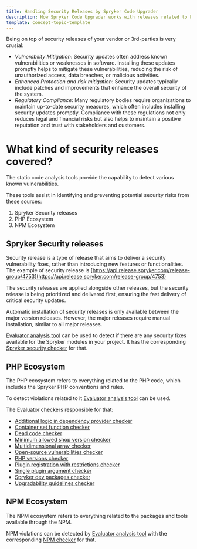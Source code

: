 ```yaml
---
title: Handling Security Releases by Spryker Code Upgrader
description: How Spryker Code Upgrader works with releases related to known security vulnerabilities
template: concept-topic-template
---
```


Being on top of security releases of your vendor or 3rd-parties is very crusial:
* *Vulnerability Mitigation*: Security updates often address known vulnerabilities or weaknesses in software. Installing these updates promptly helps to mitigate these vulnerabilities, reducing the risk of unauthorized access, data breaches, or malicious activities.
* *Enhanced Protection and risk mitigation*: Security updates typically include patches and improvements that enhance the overall security of the system.
* *Regulatory Compliance*: Many regulatory bodies require organizations to maintain up-to-date security measures, which often includes installing security updates promptly. Compliance with these regulations not only reduces legal and financial risks but also helps to maintain a positive reputation and trust with stakeholders and customers.

# What kind of security releases covered?

The static code analysis tools provide the capability to detect various known vulnerabilities.

These tools assist in identifying and preventing potential security risks from these sources:
1. Spryker Security releases
2. PHP Ecosystem
3. NPM Ecosystem

## Spryker Security releases

Security release is a type of release that aims to deliver a security vulnerability fixes, rather than introducing new features or functionalities.
The example of security release is [https://api.release.spryker.com/release-group/4753](https://api.release.spryker.com/release-group/4753)

The security releases are applied alongside other releases, but the security release is being prioritized and delivered first, ensuring the fast delivery of critical security updates.

Automatic installation of security releases is only available between the major version releases. However, the major releases require manual installation, similar to all major releases.

[Evaluator analysis tool](/docs/scos/dev/guidelines/keeping-a-project-upgradable/run-the-evaluator-tool.html) can be used to detect if there are any security fixes available for the Spryker modules in your project.
It has the corresponding [Spryker security checker](docs/scos/dev/guidelines/keeping-a-project-upgradable/upgradability-guidelines/spryker-security-checker.md) for that.

## PHP Ecosystem
The PHP ecosystem refers to everything related to the PHP code, which includes the Spryker PHP conventions and rules.

To detect violations related to it [Evaluator analysis tool](/docs/scos/dev/guidelines/keeping-a-project-upgradable/run-the-evaluator-tool.html) can be used.

The Evaluator checkers responsible for that:
- [Additional logic in dependency provider checker](/docs/scos/dev/guidelines/keeping-a-project-upgradable/upgradability-guidelines/additional-logic-in-dependency-provider.html)
- [Container set function checker](/docs/scos/dev/guidelines/keeping-a-project-upgradable/upgradability-guidelines/container-set-function.html)
- [Dead code checker](/docs/scos/dev/guidelines/keeping-a-project-upgradable/upgradability-guidelines/dead-code-checker.html)
- [Minimum allowed shop version checker](/docs/scos/dev/guidelines/keeping-a-project-upgradable/upgradability-guidelines/minimum-allowed-shop-version.html)
- [Multidimensional array checker](/docs/scos/dev/guidelines/keeping-a-project-upgradable/upgradability-guidelines/multidimensional-array.html)
- [Open-source vulnerabilities checker](/docs/scos/dev/guidelines/keeping-a-project-upgradable/upgradability-guidelines/open-source-vulnerabilities.html)
- [PHP versions checker](/docs/scos/dev/guidelines/keeping-a-project-upgradable/upgradability-guidelines/php-version.html)
- [Plugin registration with restrictions checker](/docs/scos/dev/guidelines/keeping-a-project-upgradable/upgradability-guidelines/plugin-registration-with-restrintions.html)
- [Single plugin argument checker](/docs/scos/dev/guidelines/keeping-a-project-upgradable/upgradability-guidelines/single-plugin-argument.html)
- [Spryker dev packages checker](/docs/scos/dev/guidelines/keeping-a-project-upgradable/upgradability-guidelines/spryker-dev-packages-checker.html)
- [Upgradability guidelines checker](/docs/scos/dev/guidelines/keeping-a-project-upgradable/upgradability-guidelines/upgradability-guidelines.html)

## NPM Ecosystem
The NPM ecosystem refers to everything related to the packages and tools available through the NPM.

NPM violations can be detected by [Evaluator analysis tool](/docs/scos/dev/guidelines/keeping-a-project-upgradable/run-the-evaluator-tool.html) with the corresponding [NPM checker](/docs/scos/dev/guidelines/keeping-a-project-upgradable/upgradability-guidelines/npm-checker.html) for that.
